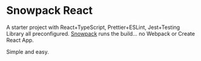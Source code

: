 # Snowpack React

A starter project with React+TypeScript, Prettier+ESLint, Jest+Testing Library all preconfigured.
[Snowpack](https://www.snowpack.dev/) runs the build... no Webpack or Create React App.

Simple and easy.
